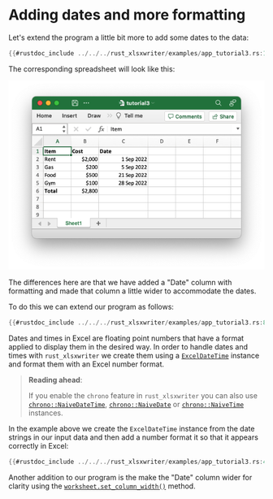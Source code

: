 # Adding dates and more formatting

Let's extend the program a little bit more to add some dates to the data:

```rust
{{#rustdoc_include ../../../rust_xlsxwriter/examples/app_tutorial3.rs:13:18}}
```

The corresponding spreadsheet will look like this:

![Image of tutorial 3](../images/tutorial3.png)

The differences here are that we have added a "Date" column with formatting and
made that column a little wider to accommodate the dates.

To do this we can extend our program as follows:

```rust
{{#rustdoc_include ../../../rust_xlsxwriter/examples/app_tutorial3.rs:8:}}
```

Dates and times in Excel are floating point numbers that have a format applied
to display them in the desired way. In order to handle dates and times with
`rust_xlsxwriter` we create them using a [`ExcelDateTime`] instance and format
them with an Excel number format.

> **Reading ahead**:
>
> If you enable the `chrono` feature in `rust_xlsxwriter`  you can also use
  [`chrono::NaiveDateTime`], [`chrono::NaiveDate`] or [`chrono::NaiveTime`]
  instances.


[`ExcelDateTime`]: https://docs.rs/rust_xlsxwriter/latest/rust_xlsxwriter/struct.ExcelDateTime.html
[`chrono::NaiveDate`]: https://docs.rs/chrono/latest/chrono/naive/struct.NaiveDate.html
[`chrono::NaiveTime`]: https://docs.rs/chrono/latest/chrono/naive/struct.NaiveTime.html
[`chrono::NaiveDateTime`]: https://docs.rs/chrono/latest/chrono/naive/struct.NaiveDateTime.html

In the example above we create the `ExcelDateTime` instance from the date
strings in our input data and then add a number format it so that it appears
correctly in Excel:

```rust
{{#rustdoc_include ../../../rust_xlsxwriter/examples/app_tutorial3.rs:48:49}}
```

Another addition to our program is the make the "Date" column wider for clarity
using the [`worksheet.set_column_width()`] method.

[`worksheet.set_column_width()`]: https://docs.rs/rust_xlsxwriter/latest/rust_xlsxwriter/struct.Worksheet.html#method.set_column_width

